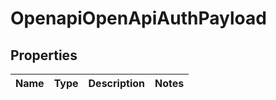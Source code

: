 # OpenapiOpenApiAuthPayload

## Properties
Name | Type | Description | Notes
------------ | ------------- | ------------- | -------------
